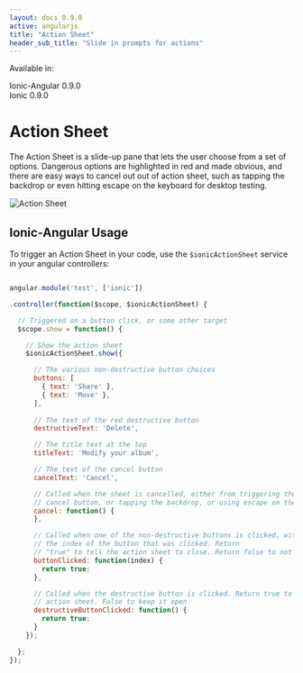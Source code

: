 ```yaml
---
layout: docs_0.9.0
active: angularjs
title: "Action Sheet"
header_sub_title: "Slide in prompts for actions"
---
```


Available in:
<div class="label label-danger">Ionic-Angular 0.9.0</div>
<div class="label label-primary">Ionic 0.9.0</div>


Action Sheet
===

The Action Sheet is a slide-up pane that lets the user choose from a set of options. Dangerous options are highlighted in red and made obvious, and there are easy ways to cancel out out of action sheet, such as tapping the backdrop or even hitting escape on the keyboard for desktop testing.


<img src="http://ionicframework.com.s3.amazonaws.com/docs/controllers/actionSheet.gif" alt="Action Sheet" style="border: 1px solid #eee">

## Ionic-Angular Usage

To trigger an Action Sheet in your code, use the `$ionicActionSheet` service in your angular controllers:

```javascript

angular.module('test', ['ionic'])

.controller(function($scope, $ionicActionSheet) {

  // Triggered on a button click, or some other target
  $scope.show = function() {

    // Show the action sheet
    $ionicActionSheet.show({

      // The various non-destructive button choices
      buttons: [
        { text: 'Share' },
        { text: 'Move' },
      ],
  
      // The text of the red destructive button
      destructiveText: 'Delete',

      // The title text at the top
      titleText: 'Modify your album',

      // The text of the cancel button
      cancelText: 'Cancel',

      // Called when the sheet is cancelled, either from triggering the
      // cancel button, or tapping the backdrop, or using escape on the keyboard
      cancel: function() {
      },

      // Called when one of the non-destructive buttons is clicked, with
      // the index of the button that was clicked. Return
      // "true" to tell the action sheet to close. Return false to not close.
      buttonClicked: function(index) {
        return true;
      },

      // Called when the destructive button is clicked. Return true to close the
      // action sheet. False to keep it open
      destructiveButtonClicked: function() {
        return true;
      }
    });

  };
});
```

